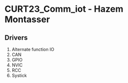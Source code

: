 # CURT23_Comm_iot - Hazem Montasser

## Drivers

1. Alternate function IO
1. CAN
1. GPIO
1. NVIC
1. RCC
1. Systick

